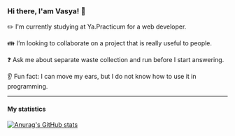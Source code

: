 ### Hi there, I'am Vasya! 👋

:pencil2: I'm currently studying at Ya.Practicum for a web developer.  
  
:family: I’m looking to collaborate on a project that is really useful to people.  
  
:question: Ask me about separate waste collection and run before I start answering.  
  
:ear: Fun fact: I can move my ears, but I do not know how to use it in programming.  
  
---
  
#### My statistics
[![Anurag's GitHub stats](https://github-readme-stats.vercel.app/api?username=vasily257)](https://github.com/anuraghazra/github-readme-stats)
